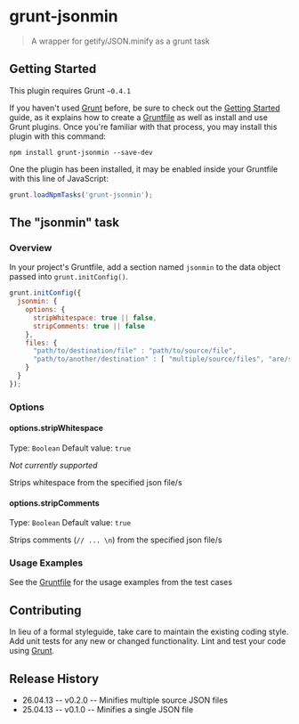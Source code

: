 # grunt-jsonmin

> A wrapper for getify/JSON.minify as a grunt task

## Getting Started
This plugin requires Grunt `~0.4.1`

If you haven't used [Grunt](http://gruntjs.com/) before, be sure to check out the [Getting Started](http://gruntjs.com/getting-started) guide, as it explains how to create a [Gruntfile](http://gruntjs.com/sample-gruntfile) as well as install and use Grunt plugins. Once you're familiar with that process, you may install this plugin with this command:

```shell
npm install grunt-jsonmin --save-dev
```

One the plugin has been installed, it may be enabled inside your Gruntfile with this line of JavaScript:

```js
grunt.loadNpmTasks('grunt-jsonmin');
```

## The "jsonmin" task

### Overview
In your project's Gruntfile, add a section named `jsonmin` to the data object passed into `grunt.initConfig()`.

```js
grunt.initConfig({
  jsonmin: {
    options: {
      stripWhitespace: true || false,
      stripComments: true || false
    },
    files: {
      "path/to/destination/file" : "path/to/source/file",
      "path/to/another/destination" : [ "multiple/source/files", "are/supported", "as/an/array" ]
    }
  }
});
```

### Options

#### options.stripWhitespace
Type: `Boolean`
Default value: `true`

_Not currently supported_

Strips whitespace from the specified json file/s

#### options.stripComments
Type: `Boolean`
Default value: `true`

Strips comments (`// ... \n`) from the specified json file/s

### Usage Examples
See the [Gruntfile](https://github.com/mattstyles/grunt-jsonmin/blob/master/Gruntfile.js) for the usage examples
from the test cases

## Contributing
In lieu of a formal styleguide, take care to maintain the existing coding style. Add unit tests for any new or changed functionality. Lint and test your code using [Grunt](http://gruntjs.com/).

## Release History
* 26.04.13 -- v0.2.0 -- Minifies multiple source JSON files
* 25.04.13 -- v0.1.0 -- Minifies a single JSON file